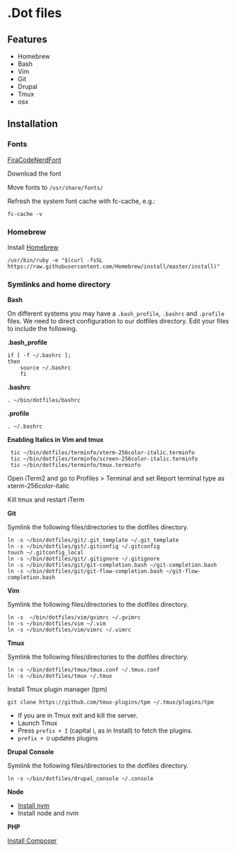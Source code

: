 # .Dot files

## Features

* Homebrew
* Bash
* Vim
* Git
* Drupal
* Tmux
* osx

## Installation

### Fonts

[FiraCodeNerdFont](https://www.nerdfonts.com/font-downloads)

Download the font

Move fonts to `/usr/share/fonts/`

Refresh the system font cache with fc-cache, e.g.:

`fc-cache -v`

### Homebrew

Install [Homebrew](http://brew.sh/)

`/usr/bin/ruby -e "$(curl -fsSL https://raw.githubusercontent.com/Homebrew/install/master/install)"`


### Symlinks and home directory

**Bash**

On different systems you may have a `.bash_profile`, `.bashrc` and `.profile` files. We need to direct configuration to our dotfiles directory. Edit your files to include the following.

**.bash_profile**

```
if [ -f ~/.bashrc ];
then
    source ~/.bashrc
    fi
```

**.bashrc**

```
. ~/bin/dotfiles/bashrc
```

**.profile**

```
. ~/.bashrc
```

**Enabling Italics in Vim and tmux**

```
 tic ~/bin/dotfiles/terminfo/xterm-256color-italic.terminfo
 tic ~/bin/dotfiles/terminfo/screen-256color-italic.terminfo
 tic ~/bin/dotfiles/terminfo/tmux.terminfo
```

Open iTerm2 and go to Profiles > Terminal and set Report terminal type as xterm-256color-italic

Kill tmux and restart iTerm

**Git**

Symlink the following files/directories to the dotfiles directory.

```
ln -s ~/bin/dotfiles/git/.git_template ~/.git_template
ln -s ~/bin/dotfiles/git/.gitconfig ~/.gitconfig
touch ~/.gitconfig_local
ln -s ~/bin/dotfiles/git/.gitignore ~/.gitignore
ln -s ~/bin/dotfiles/git/git-completion.bash ~/git-completion.bash
ln -s ~/bin/dotfiles/git/git-flow-completion.bash ~/git-flow-completion.bash
```

**Vim**

Symlink the following files/directories to the dotfiles directory.

```
ln -s  ~/bin/dotfiles/vim/gvimrc ~/.gvimrc
ln -s ~/bin/dotfiles/vim ~/.vim
ln -s ~/bin/dotfiles/vim/vimrc ~/.vimrc
```

**Tmux**

Symlink the following files/directories to the dotfiles directory.

```
ln -s ~/bin/dotfiles/tmux/tmux.conf ~/.tmux.conf
ln -s ~/bin/dotfiles/tmux ~/.tmux
```

Install Tmux plugin manager (tpm)

`git clone https://github.com/tmux-plugins/tpm ~/.tmux/plugins/tpm`

* If you are in Tmux exit and kill the server.
* Launch Tmux
* Press `prefix + I` (capital i, as in Install) to fetch the plugins.
* `prefix + U` updates plugins

**Drupal Console**

Symlink the following files/directories to the dotfiles directory.

```
ln -s ~/bin/dotfiles/drupal_console ~/.console
```

**Node**

* [Install nvm](https://github.com/nvm-sh/nvm)
* Install node and nvm

**PHP**

[Install Composer](https://getcomposer.org/)
